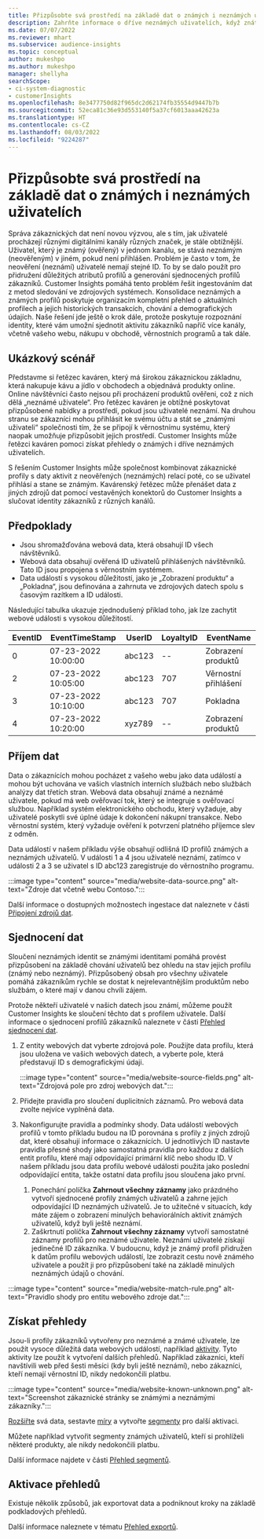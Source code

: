 ```yaml
---
title: Přizpůsobte svá prostředí na základě dat o známých i neznámých uživatelích
description: Zahrňte informace o dříve neznámých uživatelích, když znáte jejich identitu.
ms.date: 07/07/2022
ms.reviewer: mhart
ms.subservice: audience-insights
ms.topic: conceptual
author: mukeshpo
ms.author: mukeshpo
manager: shellyha
searchScope:
- ci-system-diagnostic
- customerInsights
ms.openlocfilehash: 8e3477750d82f965dc2d62174fb35554d9447b7b
ms.sourcegitcommit: 52eca81c36e93d553140f5a37cf6013aaa42623a
ms.translationtype: HT
ms.contentlocale: cs-CZ
ms.lasthandoff: 08/03/2022
ms.locfileid: "9224287"
---
```

# <a name="personalize-your-experiences-with-data-about-known-and-unknown-users"></a>Přizpůsobte svá prostředí na základě dat o známých i neznámých uživatelích

Správa zákaznických dat není novou výzvou, ale s tím, jak uživatelé procházejí různými digitálními kanály různých značek, je stále obtížnější. Uživatel, který je známý (ověřený) v jednom kanálu, se stává neznámým (neověřeným) v jiném, pokud není přihlášen. Problém je často v tom, že neověření (neznámí) uživatelé nemají stejné ID. To by se dalo použít pro přidružení důležitých atributů profilů a generování sjednocených profilů zákazníků. Customer Insights pomáhá tento problém řešit ingestováním dat z metod sledování ve zdrojových systémech. Konsolidace neznámých a známých profilů poskytuje organizacím kompletní přehled o aktuálních profilech a jejich historických transakcích, chování a demografických údajích. Naše řešení jde ještě o krok dále, protože poskytuje rozpoznání identity, které vám umožní sjednotit aktivitu zákazníků napříč více kanály, včetně vašeho webu, nákupu v obchodě, věrnostních programů a tak dále.

## <a name="sample-scenario"></a>Ukázkový scénář

Představme si řetězec kaváren, který má širokou zákaznickou základnu, která nakupuje kávu a jídlo v obchodech a objednává produkty online. Online návštěvníci často nejsou při procházení produktů ověřeni, což z nich dělá „neznámé uživatele“. Pro řetězec kaváren je obtížné poskytovat přizpůsobené nabídky a prostředí, pokud jsou uživatelé neznámí. Na druhou stranu se zákazníci mohou přihlásit ke svému účtu a stát se „známými uživateli“ společnosti tím, že se připojí k věrnostnímu systému, který naopak umožňuje přizpůsobit jejich prostředí. Customer Insights může řetězci kaváren pomoci získat přehledy o známých i dříve neznámých uživatelích.

S řešením Customer Insights může společnost kombinovat zákaznické profily s daty aktivit z neověřených (neznámých) relací poté, co se uživatel přihlásí a stane se známým. Kavárenský řetězec může přenášet data z jiných zdrojů dat pomocí vestavěných konektorů do Customer Insights a slučovat identity zákazníků z různých kanálů.

## <a name="prerequisites"></a>Předpoklady

- Jsou shromažďována webová data, která obsahují ID všech návštěvníků.
- Webová data obsahují ověřená ID uživatelů přihlášených návštěvníků. Tato ID jsou propojena s věrnostním systémem.
- Data událostí s vysokou důležitostí, jako je „Zobrazení produktu“ a „Pokladna“, jsou definována a zahrnuta ve zdrojových datech spolu s časovým razítkem a ID události.

Následující tabulka ukazuje zjednodušený příklad toho, jak lze zachytit webové události s vysokou důležitostí.

|EventID|EventTimeStamp|UserID|LoyaltyID|EventName|
|--|--|--|--|--|
|0|07-23-2022 10:00:00|abc123|--|Zobrazení produktů|
|2|07-23-2022 10:05:00|abc123|707|Věrnostní přihlášení|
|3|07-23-2022 10:10:00|abc123|707|Pokladna|
|4|07-23-2022 10:20:00|xyz789|--|Zobrazení produktů|

## <a name="data-ingestion"></a>Příjem dat

Data o zákaznících mohou pocházet z vašeho webu jako data událostí a mohou být uchována ve vašich vlastních interních službách nebo službách analýzy dat třetích stran. Webová data obsahují známé a neznámé uživatele, pokud má web ověřovací tok, který se integruje s ověřovací službou. Například systém elektronického obchodu, který vyžaduje, aby uživatelé poskytli své úplné údaje k dokončení nákupní transakce. Nebo věrnostní systém, který vyžaduje ověření k potvrzení platného příjemce slev z odměn.

Data událostí v našem příkladu výše obsahují odlišná ID profilů známých a neznámých uživatelů. V události 1 a 4 jsou uživatelé neznámí, zatímco v události 2 a 3 se uživatel s ID abc123 zaregistruje do věrnostního programu.

:::image type="content" source="media/website-data-source.png" alt-text="Zdroje dat včetně webu Contoso.":::

Další informace o dostupných možnostech ingestace dat naleznete v části [Připojení zdrojů dat](data-sources.md).

## <a name="data-unification"></a>Sjednocení dat

Sloučení neznámých identit se známými identitami pomáhá provést přizpůsobení na základě chování uživatelů bez ohledu na stav jejich profilu (známý nebo neznámý). Přizpůsobený obsah pro všechny uživatele pomáhá zákazníkům rychle se dostat k nejrelevantnějším produktům nebo službám, o které mají v danou chvíli zájem.

Protože někteří uživatelé v našich datech jsou známí, můžeme použít Customer Insights ke sloučení těchto dat s profilem uživatele. Další informace o sjednocení profilů zákazníků naleznete v části [Přehled sjednocení dat](data-unification.md).

1. Z entity webových dat vyberte zdrojová pole. Použijte data profilu, která jsou uložena ve vašich webových datech, a vyberte pole, která představují ID s demografickými údaji.

   :::image type="content" source="media/website-source-fields.png" alt-text="Zdrojová pole pro zdroj webových dat.":::

1. Přidejte pravidla pro sloučení duplicitních záznamů. Pro webová data zvolte nejvíce vyplněná data.

1. Nakonfigurujte pravidla a podmínky shody. Data událostí webových profilů v tomto příkladu budou na ID porovnána s profily z jiných zdrojů dat, které obsahují informace o zákaznících. U jednotlivých ID nastavte pravidla přesné shody jako samostatná pravidla pro každou z dalších entit profilu, které mají odpovídající primární klíč nebo shodu ID. V našem příkladu jsou data profilu webové události použita jako poslední odpovídající entita, takže ostatní data profilu jsou sloučena jako první.
   1. Ponechání políčka **Zahrnout všechny záznamy** jako prázdného vytvoří sjednocené profily známých uživatelů a zahrne jejich odpovídající ID neznámých uživatelů. Je to užitečné v situacích, kdy máte zájem o zobrazení minulých behaviorálních aktivit známých uživatelů, když byli ještě neznámí.
   1. Zaškrtnutí políčka **Zahrnout všechny záznamy** vytvoří samostatné záznamy profilů pro neznámé uživatele. Neznámí uživatelé získají jedinečné ID zákazníka. V budoucnu, když je známý profil přidružen k datům profilu webových událostí, lze zobrazit cestu nově známého uživatele a použít ji pro přizpůsobení také na základě minulých neznámých údajů o chování.

:::image type="content" source="media/website-match-rule.png" alt-text="Pravidlo shody pro entitu webového zdroje dat.":::

## <a name="get-insights"></a>Získat přehledy

Jsou-li profily zákazníků vytvořeny pro neznámé a známé uživatele, lze použít vysoce důležitá data webových událostí, například [aktivity](activities.md). Tyto aktivity lze použít k vytvoření dalších přehledů. Například zákazníci, kteří navštívili web před šesti měsíci (kdy byli ještě neznámí), nebo zákazníci, kteří nemají věrnostní ID, nikdy nedokončili platbu.

:::image type="content" source="media/website-known-unknown.png" alt-text="Screenshot zákaznické stránky se známými a neznámými zákazníky.":::

[Rozšiřte](enrichment-hub.md) svá data, sestavte [míry](measures.md) a vytvořte [segmenty](segments.md) pro další aktivaci.

Můžete například vytvořit segmenty známých uživatelů, kteří si prohlíželi některé produkty, ale nikdy nedokončili platbu.

Další informace najdete v části [Přehled segmentů](segments.md).

## <a name="activate-insights"></a>Aktivace přehledů

Existuje několik způsobů, jak exportovat data a podniknout kroky na základě podkladových přehledů.

Další informace naleznete v tématu [Přehled exportů](export-destinations.md).
